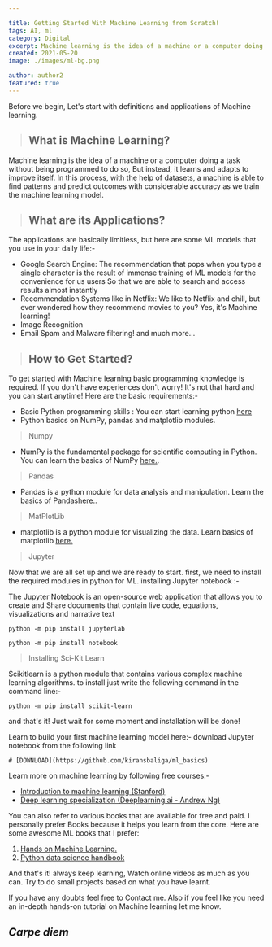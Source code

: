 ```yaml
---

title: Getting Started With Machine Learning from Scratch!
tags: AI, ml
category: Digital
excerpt: Machine learning is the idea of a machine or a computer doing a task without being..
created: 2021-05-20
image: ./images/ml-bg.png

author: author2
featured: true
---
```


Before we begin, Let's start with definitions and applications of Machine learning.

> ## What is Machine Learning?

Machine learning is the idea of a machine or a computer doing a task without being programmed to do so, But instead, it learns and adapts to improve itself.
In this process, with the help of datasets, a machine is able to find patterns and predict outcomes with considerable accuracy as we train the machine learning model.

>## What are its Applications?

The applications are basically limitless, but here are some ML models that you use in your daily life:-
- Google Search Engine: The recommendation that pops when you type a single character is the result of immense training of ML models for the convenience  for us users So that we are able to search and access results almost instantly
- Recommendation Systems like in Netflix:  We like to Netflix and chill, but ever wondered how they recommend movies to you? Yes, it's Machine learning!
- Image Recognition
- Email Spam and Malware filtering! and much more...


>## How to Get Started?
To get started with Machine learning basic programming knowledge is required.
If you don't have experiences don't worry! It's not that hard and you can start anytime!
Here are the basic requirements:-

- Basic Python programming skills : You can start learning python [here](https://www.freecodecamp.org/news/learning-python-from-zero-to-hero-120ea540b567/)
- Python basics on NumPy, pandas and matplotlib modules.

> Numpy

- NumPy is the fundamental package for scientific computing in Python. You can learn the basics of NumPy [here.](https://www.w3schools.com/python/numpy/numpy_getting_started.asp).

> Pandas

- Pandas is a python module for data analysis and manipulation. Learn the basics of Pandas[here.](https://www.w3schools.com/python/numpy_getting_started.asp).

> MatPlotLib

- matplotlib is a python module for visualizing the data. Learn basics of matplotlib [here.](https://www.w3schools.com/python/matplotlib_intro.asp)

> Jupyter

Now that we are all set up and we are ready to start.
first, we need to install the required modules in python for ML.
installing Jupyter notebook :-

The Jupyter Notebook is an open-source web application that allows you to create and
Share documents that contain live code, equations, visualizations and narrative text
        
```
python -m pip install jupyterlab
```
```
python -m pip install notebook
```  

> Installing Sci-Kit Learn

Scikitlearn is a python module that contains various complex machine learning algorithms.
to install just write the following command in the command line:-

```
python -m pip install scikit-learn
```

and that's it! Just wait for some moment and installation will be done!

Learn to build your first machine learning model here:-
download Jupyter notebook from the following link
    
    # [DOWNLOAD](https://github.com/kiransbaliga/ml_basics)     

Learn more on machine learning by following free courses:-
- [Introduction to machine learning (Stanford)](https://www.youtube.com/playlist?list=PLoROMvodv4rMiGQp3WXShtMGgzqpfVfbU)
- [Deep learning specialization (Deeplearning.ai - Andrew Ng)](https://www.youtube.com/channel/UCcIXc5mJsHVYTZR1maL5l9w/playlists)

You can also refer to various books that are available for free and paid.
I personally prefer Books because it helps you learn from the core. Here are some awesome ML books that I prefer:

1. [Hands on Machine Learning.](https://www.oreilly.com/library/view/hands-on-machine-learning/9781492032632/)
2. [Python data science handbook](https://github.com/jakevdp/PythonDataScienceHandbook)

And that's it! always keep learning, Watch online videos as much as you can. Try to do small projects based on what you have learnt.

If you have any doubts feel free to Contact me. Also if you feel like you need an in-depth hands-on tutorial on Machine learning let me know.

## *Carpe diem*
